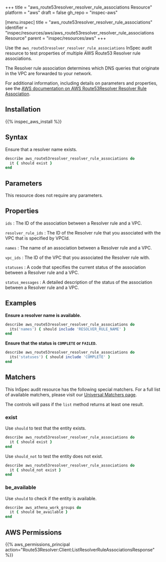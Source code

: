 +++
title = "aws_route53resolver_resolver_rule_associations Resource"
platform = "aws"
draft = false
gh_repo = "inspec-aws"

[menu.inspec]
title = "aws_route53resolver_resolver_rule_associations"
identifier = "inspec/resources/aws/aws_route53resolver_resolver_rule_associations Resource"
parent = "inspec/resources/aws"
+++

Use the `aws_route53resolver_resolver_rule_associations` InSpec audit resource to test properties of multiple AWS Route53 Resolver rule associations.

The Resolver rule association determines which DNS queries that originate in the VPC are forwarded to your network.

For additional information, including details on parameters and properties, see the [AWS documentation on AWS Route53Resolver Resolver Rule Association](https://docs.aws.amazon.com/AWSCloudFormation/latest/UserGuide/aws-resource-route53resolver-resolverruleassociation.html).

## Installation

{{% inspec_aws_install %}}

## Syntax

Ensure that a resolver name exists.

```ruby
describe aws_route53resolver_resolver_rule_associations do
  it { should exist }
end
```

## Parameters

This resource does not require any parameters.

## Properties

`ids`
: The ID of the association between a Resolver rule and a VPC.

`resolver_rule_ids`
: The ID of the Resolver rule that you associated with the VPC that is specified by VPCId.

`names`
: The name of an association between a Resolver rule and a VPC.

`vpc_ids`
: The ID of the VPC that you associated the Resolver rule with.

`statuses`
: A code that specifies the current status of the association between a Resolver rule and a VPC.

`status_messages`
: A detailed description of the status of the association between a Resolver rule and a VPC.

## Examples

**Ensure a resolver name is available.**

```ruby
describe aws_route53resolver_resolver_rule_associations do
  its('names') { should include 'RESOLVER_RULE_NAME' }
end
```

**Ensure that the status is `COMPLETE` or `FAILED`.**

```ruby
describe aws_route53resolver_resolver_rule_associations do
  its('statuses') { should include 'COMPLETE' }
end
```

## Matchers

This InSpec audit resource has the following special matchers. For a full list of available matchers, please visit our [Universal Matchers page](https://www.inspec.io/docs/reference/matchers/).

The controls will pass if the `list` method returns at least one result.

### exist

Use `should` to test that the entity exists.

```ruby
describe aws_route53resolver_resolver_rule_associations do
  it { should exist }
end
```

Use `should_not` to test the entity does not exist.

```ruby
describe aws_route53resolver_resolver_rule_associations do
  it { should_not exist }
end
```

### be_available

Use `should` to check if the entity is available.

```ruby
describe aws_athena_work_groups do
  it { should be_available }
end
```

## AWS Permissions

{{% aws_permissions_principal action="Route53Resolver:Client:ListResolverRuleAssociationsResponse" %}}
